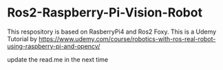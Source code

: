 # Ros2-Raspberry-Pi-Vision-Robot
This respository is based on RasberryPi4 and Ros2 Foxy.
This is a Udemy Tutorial by <Muhammad Luqman>
https://www.udemy.com/course/robotics-with-ros-real-robot-using-raspberry-pi-and-opencv/

update the read.me in the next time